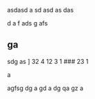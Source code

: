 asdasd
a
sd
asd
as
das
 
 d
 a 
 f
 ads
 g 
 afs
 ## ga
 sdg
 as ]
 32
 4 
 12
 3 1 ###
 23 
 1
  
  a
   
   agfsg
   dg 
   a
   gd 
   a
   dg 
   qa
   gz
   a
